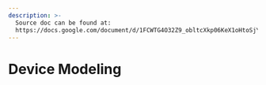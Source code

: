 ```yaml
---
description: >-
  Source doc can be found at:
  https://docs.google.com/document/d/1FCWTG4O32Z9_obltcXkp06KeX1oHtoSjYk6xLp93loU/edit?tab=t.0#heading=h.qtlewtj99lm8
---
```


# Device Modeling

